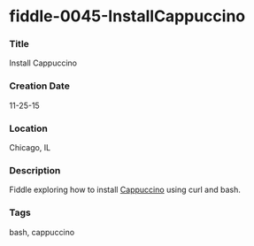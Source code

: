 fiddle-0045-InstallCappuccino
======

### Title

Install Cappuccino


### Creation Date

11-25-15


### Location

Chicago, IL


### Description

Fiddle exploring how to install [Cappuccino](http://www.cappuccino-project.org/) using curl and bash.


### Tags

bash, cappuccino
